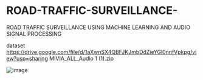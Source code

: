 # ROAD-TRAFFIC-SURVEILLANCE-
ROAD TRAFFIC SURVEILLANCE USING MACHINE LEARNING AND AUDIO SIGNAL PROCESSING

dataset
https://drive.google.com/file/d/1aXwnSX4QBFJKJmbDdZieYGl0nnfVpkpg/view?usp=sharing
 MIVIA_ALL_Audio 1 (1).zip

 ![image](https://github.com/user-attachments/assets/72f0a684-ff09-4f97-b417-b1000327a1e8)

